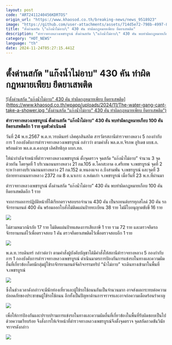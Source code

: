 ```yaml
---
layout: post
code: "ART2411240456KDRTOS"
origin_url: "https://www.khaosod.co.th/breaking-news/news_9518923"
image: "https://github.com/user-attachments/assets/714d5e72-798b-4997-8bc7-0577a7aae638"
title: "ตั้งด่านสกัด \"แก๊งน้ำไม่อาบ\" 430 คัน ทำผิดกฎหมายเพียบ ยึดยาเสพติด"
description: "ตำรวจทางหลวงเพชรบูรณ์ ตั้งด่านสกัด \"แก๊งน้ำไม่อาบ\" 430 คัน พบทำผิดกฎหมายเกือบ 100 คัน ยึดยาเสพติดอีก 1 ราย คุมตัวดำเนินคดี"
category: "HOT_NEWS"
language: "th"
date: 2024-11-24T05:27:15.441Z
---
```


# ตั้งด่านสกัด "แก๊งน้ำไม่อาบ" 430 คัน ทำผิดกฎหมายเพียบ ยึดยาเสพติด

[![ตั้งด่านสกัด "แก๊งน้ำไม่อาบ" 430 คัน ทำผิดกฎหมายเพียบ ยึดยาเสพติด](https://www.khaosod.co.th/wpapp/uploads/2024/11/The-water-gang-cant-take-a-shower.jpg "ตั้งด่านสกัด "แก๊งน้ำไม่อาบ" 430 คัน ทำผิดกฎหมายเพียบ ยึดยาเสพติด")](https://www.khaosod.co.th/wpapp/uploads/2024/11/The-water-gang-cant-take-a-shower.jpg)

**ตำรวจทางหลวงเพชรบูรณ์ ตั้งด่านสกัด “แก๊งน้ำไม่อาบ” 430 คัน พบทำผิดกฎหมายเกือบ 100 คัน ยึดยาเสพติดอีก 1 ราย คุมตัวดำเนินคดี**

วันที่ 24 พ.ย.2567 พ.ต.ท.วรบดินทร์ เลิศศุภสินสถิต สารวัตรสถานีตำรวจทางหลวง 5 กองกำกับการ 1 กองบังคับการตำรวจทางหลวงเพชรบูรณ์ กล่าวว่า ตามคำสั่ง พล.ต.ท.จิรภพ ภูริเดช ผบช.ก. พร้อมด้วย พล.ต.ต.คงกฤช เลิศสิทธิกุล ผบก.ทล.

ให้นำกำลังเจ้าหน้าที่ตำรวจทางหลวงเพชรบูรณ์ ตั้งจุดตรวจ จุดสกัด “แก๊งน้ำไม่อาบ” จำนวน 3 จุดด้วยกัน โดยจุดที่ 1 บริเวณถนนทางหลวง 21 กม.105 ต.โคกสะอาด อ.ศรีเทพ จ.เพชรบูรณ์ จุดที่ 2 ระหว่างทางบริเวณถนนทางหลวง 21 กม.152 ต.หนองแจง อ.บึงสามพัน จ.เพชรบูรณ์ และจุดที่ 3 ปลายทางถนนทางหลวง 2372 กม 8 ต.นาเกาะ อ.หล่มเก่า จ.เพชรบูรณ์ เมื่อวันที่ 23 พ.ย.ที่ผ่านมา

ตำรวจทางหลวงเพชรบูรณ์ ตั้งด่านสกัด “แก๊งน้ำไม่อาบ” 430 คัน พบทำผิดกฎหมายเกือบ 100 คัน ยึดยาเสพติดอีก 1 ราย

จากการผลการปฏิบัติหน้าที่ได้เรียกตรวจสอบรถจำนวน 430 คัน เป็นรถยนต์บรรทุกสไลด์ 30 คัน รถจักรยานยนต์ 400 คัน พร้อมออกใบสั่งไม่ติดแผ่นป้ายทะเบียน 38 ราย ไม่มีใบอนุญาตขับขี่ 16 ราย

[![](https://www.khaosod.co.th/wpapp/uploads/2024/11/24-จับ3.jpg)](https://www.khaosod.co.th/wpapp/uploads/2024/11/24-จับ3.jpg)

ไม่สวมหมวกนิรภัย 17 ราย ไม่ติดแผ่นป้ายแสดงการเสียภาษี 1 ราย รวม 72 ราย และตรวจยึดรถจักรยานยนต์ไว้เพื่อตรวจสอบ 1 คัน ตรวจยึดยาเสพติดไว้เพื่อตรวจสอบอีก 1 ราย

[![](https://www.khaosod.co.th/wpapp/uploads/2024/11/24-จับ6.jpg)](https://www.khaosod.co.th/wpapp/uploads/2024/11/24-จับ6.jpg)

พ.ต.ท.วรบดินทร์ กล่าวต่อว่า ตามคำสั่งผู้บังคับบัญชาได้มีคำสั่งให้สถานีตำรวจทางหลวง 5 กองกำกับการ 1 กองบังคับการตำรวจทางหลวงเพชรบูรณ์ ดำเนินมาตรการป้องกันการแข่งรถในทางและความผิดอื่นที่เกี่ยวข้องโดยมีกลุ่มผู้ใช้รถจักรยานยนต์จัดกิจกรรมทริป “น้ำไม่อาบ” จะเดินทางเข้ามาในพื้นที่ จ.เพชรบูรณ์

[![](https://www.khaosod.co.th/wpapp/uploads/2024/11/24-จับ1.jpg)](https://www.khaosod.co.th/wpapp/uploads/2024/11/24-จับ1.jpg)

ซึ่งในช่วงเวลาดังกล่าวจะมีนักท่องเที่ยวและผู้ใช้รถใช้ถนนกันเป็นจำนวนมาก อาจส่งผลกระทบต่อความปลอดภัยของประชาชนผู้ใช้รถใช้ถนน อีกทั้งเป็นปัญหาด้านการจราจรและอาจก่อความเดือดร้อนรำคาญ

[![](https://www.khaosod.co.th/wpapp/uploads/2024/11/24-จับ2.jpg)](https://www.khaosod.co.th/wpapp/uploads/2024/11/24-จับ2.jpg)

เพื่อให้การป้องกันและปราบปรามการแข่งรถในทางและความผิดอื่นที่เกี่ยวข้องในพื้นที่รับผิดชอบเป็นไปด้วยความเรียบร้อย จึงสั่งการให้เจ้าหน้าที่ตำรวจทางหลวงเพชรบูรณ์จึงตั้งจุดตรวจ จุดสกัดกวดขันวินัยจราจรดังกล่าว

[![](https://www.khaosod.co.th/wpapp/uploads/2024/11/24-จับ5.jpg)](https://www.khaosod.co.th/wpapp/uploads/2024/11/24-จับ5.jpg)